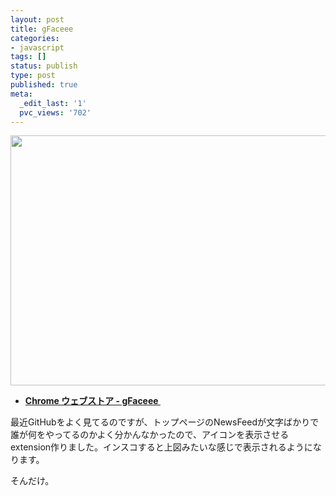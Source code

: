 ```yaml
---
layout: post
title: gFaceee
categories:
- javascript
tags: []
status: publish
type: post
published: true
meta:
  _edit_last: '1'
  pvc_views: '702'
---
```

<img class="aligncenter" title="gface" src="https://raw.github.com/t32k/gFaceee/master/img/_preview.png" alt="" width="852" height="400" />
<ul>
	<li><a href="https://chrome.google.com/webstore/detail/gfaceee/fgkdbhnipaaeokfjgdmpejglfepclgbk"><strong>Chrome ウェブストア - gFaceee </strong></a></li>
</ul>
最近GitHubをよく見てるのですが、トップページのNewsFeedが文字ばかりで誰が何をやってるのかよく分かんなかったので、アイコンを表示させるextension作りました。インスコすると上図みたいな感じで表示されるようになります。

そんだけ。
